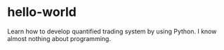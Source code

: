 # hello-world
Learn how to develop quantified trading system by using Python.
I know almost nothing about programming.
